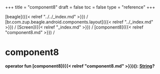 +++
title = "component8"
draft = false
toc = false
type = "reference"
+++

[beagle]({{< relref "../../_index.md" >}}) / [br.com.zup.beagle.android.components.layout]({{< relref "../_index.md" >}}) / [Screen]({{< relref "_index.md" >}}) / [component8]({{< relref "component8.md" >}}) / 



# component8  
  
<b><b>operator fun [component8]({{< relref "component8.md" >}})(): [String](https://kotlinlang.org/api/latest/jvm/stdlib/kotlin/-string/index.html)?</b></b>  



